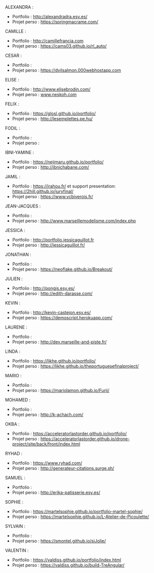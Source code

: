 ALEXANDRA :
* Portfolio : http://alexandradra.esy.es/
* Projet perso : https://springmacrame.com/

CAMILLE :
* Portfolio : http://camillefrancia.com
* Projet perso : https://cams03.github.io/rl_auto/

CESAR :
* Portfolio :
* Projet perso : https://dvilsalmon.000webhostapp.com

ELISE :
* Portfolio : http://www.elisebrodin.com/
* Projet perso : www.neskoh.com

FELIX :
* Portfolio : https://glosl.github.io/portfolio/
* Projet perso : http://lesemplettes.pe.hu/

FODIL :
* Portfolio :
* Projet perso : 

IBNI-YAMINE :
* Portfolio : https://nejimaru.github.io/portfolio/
* Projet perso : http://ibnichabane.com/

JAMIL :
* Portfolio :  https://jrahou.fr/ et support presentation: https://2hill.github.io/juryfinal/
* Projet perso : https://www.vcbiverois.fr/

JEAN-JACQUES  :
* Portfolio :
* Projet perso : http://www.marseillemodelisme.com/index.php

JESSICA :
* Portfolio : http://portfolio.jessicaguillot.fr
* Projet perso : http://jessicaguillot.fr/

JONATHAN :
* Portfolio :
* Projet perso : https://neoflake.github.io/Breakout/ 

JULIEN :
* Portfolio : http://pongjs.esy.es/
* Projet perso : http://edith-darasse.com/

KEVIN :
* Portfolio : http://kevin-castejon.esy.es/
* Projet perso : https://demoscript.herokuapp.com/ 

LAURENE :
* Portfolio :
* Projet perso : http://dev.marseille-and-piste.fr/

LINDA :
* Portfolio :  https://likhe.github.io/portfolio/
* Projet perso : https://likhe.github.io/theportuguesefinalproject/

MARIO :
* Portfolio :
* Projet perso : https://mariolamon.github.io/Furii/

MOHAMED :
* Portfolio :
* Projet perso : http://k-achach.com/

OKBA :
* Portfolio : https://acceleratorlastorder.github.io/portfolio/
* Projet perso : https://acceleratorlastorder.github.io/drone-project/site/back/front/index.html

RYHAD :
* Portfolio : https://www.ryhad.com/
* Projet perso : http://generateur-citations.surge.sh/

SAMUEL :
* Portfolio :
* Projet perso : http://erika-patisserie.esy.es/

SOPHIE :
* Portfolio : https://martelsophie.github.io/portfolio-martel-sophie/
* Projet perso : https://martelsophie.github.io/L-Atelier-de-Picoulette/

SYLVAIN :
* Portfolio :
* Projet perso : https://smontel.github.io/siJolie/

VALENTIN :
* Portfolio : https://valdiss.github.io/portfolio/index.html
* Projet perso : https://valdiss.github.io/build-TreAngular/
